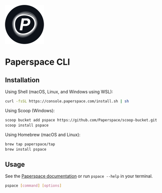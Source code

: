 <img src=".assets/Paperspace.svg" width=128>

# Paperspace CLI

## Installation

Using Shell (macOS, Linux, and Windows using WSL):

```sh
curl -fsSL https://console.paperspace.com/install.sh | sh
```

Using Scoop (Windows):

```sh
scoop bucket add pspace https://github.com/Paperspace/scoop-bucket.git
scoop install pspace
```

Using Homebrew (macOS and Linux):

```sh
brew tap paperspace/tap
brew install pspace
```

## Usage

See the [Paperspace documentation](https://docs.paperspace.com/cli) or run
`pspace --help` in your terminal.

```sh
pspace [command] [options]
```
